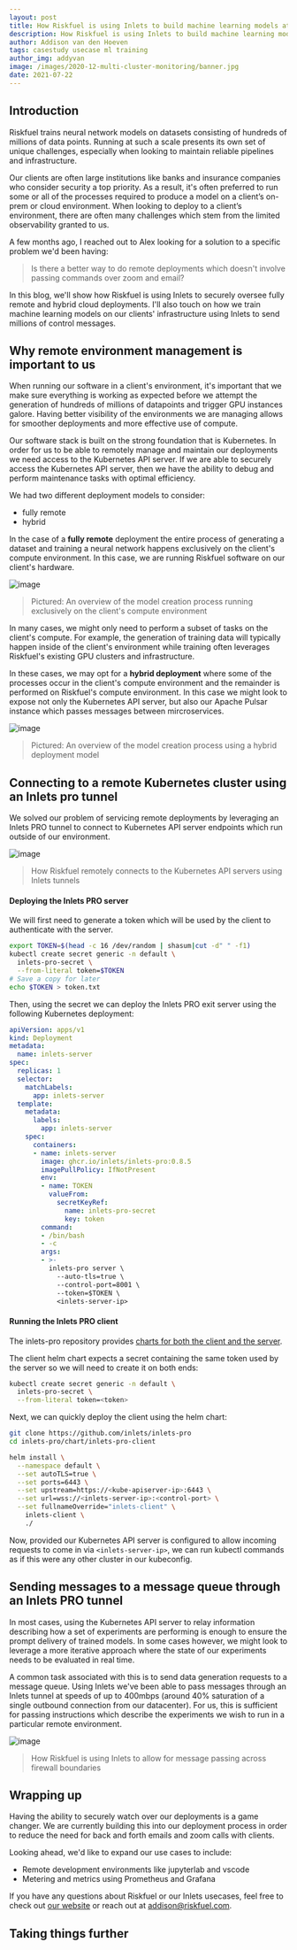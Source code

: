 ```yaml
---
layout: post
title: How Riskfuel is using Inlets to build machine learning models at scale
description: How Riskfuel is using Inlets to build machine learning models at scale through remote deployments
author: Addison van den Hoeven
tags: casestudy usecase ml training
author_img: addyvan
image: /images/2020-12-multi-cluster-monitoring/banner.jpg
date: 2021-07-22
---
```


## Introduction

Riskfuel trains neural network models on datasets consisting of hundreds of millions of data points. Running at such a scale presents its own set of unique challenges, especially when looking to maintain reliable pipelines and infrastructure. 

Our clients are often large institutions like banks and insurance companies who consider security a top priority. As a result, it's often preferred to run some or all of the processes required to produce a model on a client’s on-prem or cloud environment. When looking to deploy to a client’s environment, there are often many challenges which stem from the limited observability granted to us. 

A few months ago, I reached out to Alex looking for a solution to a specific problem we'd been having: 

> Is there a better way to do remote deployments which doesn't involve passing commands over zoom and email?


In this blog, we'll show how Riskfuel is using Inlets to securely oversee fully remote and hybrid cloud deployments. I'll also touch on how we train machine learning models on our clients' infrastructure using Inlets to send millions of control messages.

## Why remote environment management is important to us

When running our software in a client's environment, it's important that we make sure everything is working as expected before we attempt the generation of hundreds of millions of datapoints and trigger GPU instances galore. Having better visibility of the environments we are managing allows for smoother deployments and more effective use of compute. 

Our software stack is built on the strong foundation that is Kubernetes. In order for us to be able to remotely manage and maintain our deployments we need access to the Kubernetes API server. If we are able to securely access the Kubernetes API server, then we have the ability to debug and perform maintenance tasks with optimal efficiency.

We had two different deployment models to consider:
* fully remote
* hybrid

In the case of a **fully remote** deployment the entire process of generating a dataset and training a neural network happens exclusively on the client's compute environment. In this case, we are running Riskfuel software on our client's hardware.

![image](https://user-images.githubusercontent.com/24901494/118300237-b4c4b980-b4af-11eb-8e60-06f57697754e.png)
> Pictured: An overview of the model creation process running exclusively on the client's compute environment

In many cases, we might only need to perform a subset of tasks on the client's compute. For example, the generation of training data will typically happen inside of the client's environment while training often leverages Riskfuel's existing GPU clusters and infrastructure.

In these cases, we may opt for a **hybrid deployment** where some of the processes occur in the client's compute environment and the remainder is performed on Riskfuel's compute environment. In this case we might look to expose not only the Kubernetes API server, but also our Apache Pulsar instance which passes messages between mircroservices.

![image](https://user-images.githubusercontent.com/24901494/118129801-a0f35780-b3ca-11eb-9255-855de7046a41.png)
> Pictured: An overview of the model creation process using a hybrid deployment model

## Connecting to a remote Kubernetes cluster using an Inlets pro tunnel

We solved our problem of servicing remote deployments by leveraging an Inlets PRO tunnel to connect to Kubernetes API server endpoints which run outside of our environment.

![image](https://user-images.githubusercontent.com/24901494/118299428-bcd02980-b4ae-11eb-8483-dfb476032a2a.png)
> How Riskfuel remotely connects to the Kubernetes API servers using Inlets tunnels

#### Deploying the Inlets PRO server

We will first need to generate a token which will be used by the client to authenticate with the server. 
```bash
export TOKEN=$(head -c 16 /dev/random | shasum|cut -d" " -f1)
kubectl create secret generic -n default \
  inlets-pro-secret \
  --from-literal token=$TOKEN
# Save a copy for later
echo $TOKEN > token.txt
```

Then, using the secret we can deploy the Inlets PRO exit server using the following Kubernetes deployment: 
```yaml
apiVersion: apps/v1
kind: Deployment
metadata:
  name: inlets-server
spec:
  replicas: 1
  selector:
    matchLabels:
      app: inlets-server
  template:
    metadata:
      labels:
        app: inlets-server
    spec:
      containers:
      - name: inlets-server
        image: ghcr.io/inlets/inlets-pro:0.8.5
        imagePullPolicy: IfNotPresent
        env:
        - name: TOKEN
          valueFrom:
            secretKeyRef:
              name: inlets-pro-secret
              key: token
        command:
        - /bin/bash
        - -c
        args:
        - >-
          inlets-pro server \
            --auto-tls=true \
            --control-port=8001 \
            --token=$TOKEN \
            <inlets-server-ip>
```

#### Running the Inlets PRO client

The inlets-pro repository provides [charts for both the client and the server](https://github.com/inlets/inlets-pro/tree/master/chart). 

The client helm chart expects a secret containing the same token used by the server so we will need to create it on both ends:
```bash
kubectl create secret generic -n default \
  inlets-pro-secret \
  --from-literal token=<token>
```

Next, we can quickly deploy the client using the helm chart:
```bash
git clone https://github.com/inlets/inlets-pro
cd inlets-pro/chart/inlets-pro-client

helm install \
  --namespace default \
  --set autoTLS=true \
  --set ports=6443 \
  --set upstream=https://<kube-apiserver-ip>:6443 \
  --set url=wss://<inlets-server-ip>:<control-port> \
  --set fullnameOverride="inlets-client" \
    inlets-client \
    ./ 
```

Now, provided our Kubernetes API server is configured to allow incoming requests to come in via `<inlets-server-ip>`, we can run kubectl commands as if this were any other cluster in our kubeconfig. 

## Sending messages to a message queue through an Inlets PRO tunnel

In most cases, using the Kubernetes API server to relay information describing how a set of experiments are performing is enough to ensure the prompt delivery of trained models. In some cases however, we might look to leverage a more iterative approach where the state of our experiments needs to be evaluated in real time. 

A common task associated with this is to send data generation requests to a message queue. Using Inlets we've been able to pass messages through an Inlets tunnel at speeds of up to 400mbps (around 40% saturation of a single outbound connection from our datacenter). For us, this is sufficient for passing instructions which describe the experiments we wish to run in a particular remote environment.

![image](https://user-images.githubusercontent.com/24901494/118302070-c7d88900-b4b1-11eb-8eed-ac3496ca658a.png)
> How Riskfuel is using Inlets to allow for message passing across firewall boundaries

## Wrapping up

Having the ability to securely watch over our deployments is a game changer. We are currently building this into our deployment process in order to reduce the need for back and forth emails and zoom calls with clients. 

Looking ahead, we'd like to expand our use cases to include:
* Remote development environments like jupyterlab and vscode
* Metering and metrics using Prometheus and Grafana

If you have any questions about Riskfuel or our Inlets usecases, feel free to check out [our website](https://riskfuel.com/) or reach out at addison@riskfuel.com. 

## Taking things further


